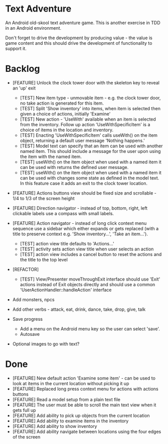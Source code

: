 Text Adventure
==============

An Android old-skool text adventure game. This is another exercise in TDD in an Android environment.

Don't forget to drive the development by producing value - the value is game content and this should drive the development of functionality to support it.

Backlog
=======

- [FEATURE] Unlock the clock tower door with the skeleton key to reveal an 'up' exit
  - [TEST] New item type - unmovable item - e.g. the clock tower door, no take action is generated for this item.
  - [TEST] Split 'Show inventory' into items, when item is selected then given a choice of actions, initially 'Examine'
  - [TEST] New action - 'UseWith' available when an item is selected from the inventory. Follow up action 'UseWithSpecificItem' is a choice of items in the location and inventory.
  - [TEST] Enacting 'UseWithSpecificItem' calls useWith() on the item object, returning a default user message 'Nothing happens.'
  - [TEST] Model text can specify that an item can be used with another named item. This should include a message for the user upon using the item with the named item.
  - [TEST] useWith() on the item object when used with a named item it can be used with returns the defined user message.
  - [TEST] useWith() on the item object when used with a named item it can be used with changes some state as defined in the model text. In this feature case it adds an exit to the clock tower location.

- [FEATURE] Actions buttons view should be fixed size and scrollable - 1/4 to 1/3 of the screen height

- [FEATURE] Direction navigator - instead of top, bottom, right, left clickable labels use a compass with small labels.

- [FEATURE] Action navigator - instead of long click context menu sequence use a sidebar which either expands or gets replaced (with a title to preserve context e.g. 'Show inventory...', 'Take an item...').
  - [TEST] action view title defaults to 'Actions...'
  - [TEST] activity sets action view title when user selects an action
  - [TEST] action view includes a cancel button to reset the actions and the title to the top level

- [REFACTOR]
  - [TEST] View/Presenter moveThroughExit interface should use 'Exit' actions instead of Exit objects directly and should use a common 'UserActionHandler::handleAction' interface

- Add monsters, npcs

- Add other verbs - attack, eat, drink, dance, take, drop, give, talk

- Save progress
  - Add a menu on the Android menu key so the user can select 'save'.
  - Autosave

- Optional images to go with text?

Done
====

- [FEATURE] New default action 'Examine some item' - can be used to look at items in the current location without picking it up
- [FEATURE] Replaced long press context menu for actions with actions buttons
- [FEATURE] Read a model setup from a plain text file
- [FEATURE] The user must be able to scroll the main text view when it gets full up
- [FEATURE] Add ability to pick up objects from the current location
- [FEATURE] Add ability to examine items in the inventory
- [FEATURE] Add ability to show inventory
- [FEATURE] Add ability navigate between locations using the four edges of the screen

